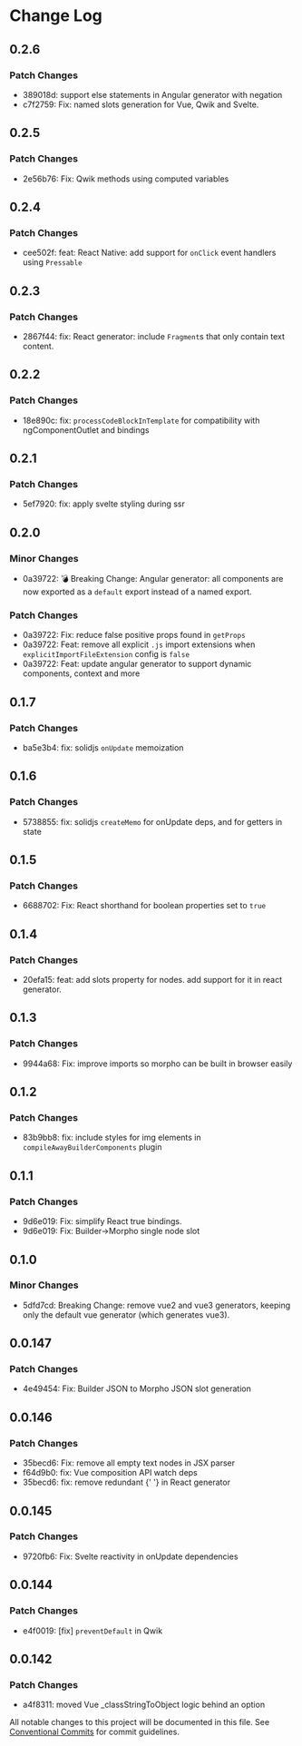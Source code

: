 # Change Log

## 0.2.6

### Patch Changes

- 389018d: support else statements in Angular generator with negation
- c7f2759: Fix: named slots generation for Vue, Qwik and Svelte.

## 0.2.5

### Patch Changes

- 2e56b76: Fix: Qwik methods using computed variables

## 0.2.4

### Patch Changes

- cee502f: feat: React Native: add support for `onClick` event handlers using `Pressable`

## 0.2.3

### Patch Changes

- 2867f44: fix: React generator: include `Fragment`s that only contain text content.

## 0.2.2

### Patch Changes

- 18e890c: fix: `processCodeBlockInTemplate` for compatibility with ngComponentOutlet and bindings

## 0.2.1

### Patch Changes

- 5ef7920: fix: apply svelte styling during ssr

## 0.2.0

### Minor Changes

- 0a39722: 💣 Breaking Change: Angular generator: all components are now exported as a `default` export instead of a named export.

### Patch Changes

- 0a39722: Fix: reduce false positive props found in `getProps`
- 0a39722: Feat: remove all explicit `.js` import extensions when `explicitImportFileExtension` config is `false`
- 0a39722: Feat: update angular generator to support dynamic components, context and more

## 0.1.7

### Patch Changes

- ba5e3b4: fix: solidjs `onUpdate` memoization

## 0.1.6

### Patch Changes

- 5738855: fix: solidjs `createMemo` for onUpdate deps, and for getters in state

## 0.1.5

### Patch Changes

- 6688702: Fix: React shorthand for boolean properties set to `true`

## 0.1.4

### Patch Changes

- 20efa15: feat: add slots property for nodes. add support for it in react generator.

## 0.1.3

### Patch Changes

- 9944a68: Fix: improve imports so morpho can be built in browser easily

## 0.1.2

### Patch Changes

- 83b9bb8: fix: include styles for img elements in `compileAwayBuilderComponents` plugin

## 0.1.1

### Patch Changes

- 9d6e019: Fix: simplify React true bindings.
- 9d6e019: Fix: Builder->Morpho single node slot

## 0.1.0

### Minor Changes

- 5dfd7cd: Breaking Change: remove vue2 and vue3 generators, keeping only the default vue generator (which generates vue3).

## 0.0.147

### Patch Changes

- 4e49454: Fix: Builder JSON to Morpho JSON slot generation

## 0.0.146

### Patch Changes

- 35becd6: Fix: remove all empty text nodes in JSX parser
- f64d9b0: fix: Vue composition API watch deps
- 35becd6: fix: remove redundant {' '} in React generator

## 0.0.145

### Patch Changes

- 9720fb6: Fix: Svelte reactivity in onUpdate dependencies

## 0.0.144

### Patch Changes

- e4f0019: [fix] `preventDefault` in Qwik

## 0.0.142

### Patch Changes

- a4f8311: moved Vue \_classStringToObject logic behind an option

All notable changes to this project will be documented in this file.
See [Conventional Commits](https://conventionalcommits.org) for commit guidelines.
